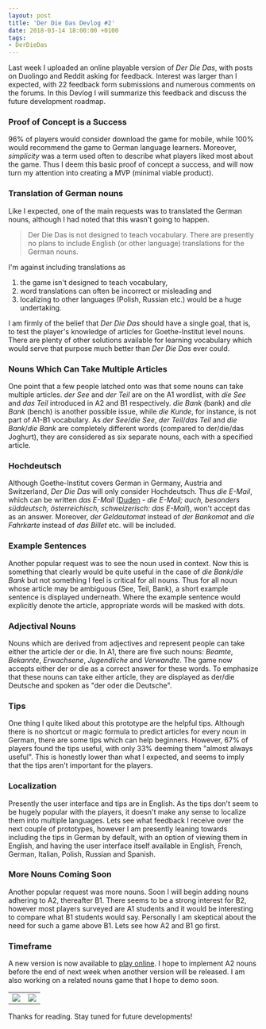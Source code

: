 ```yaml
---
layout: post
title: 'Der Die Das Devlog #2'
date: 2018-03-14 18:00:00 +0100
tags:
- DerDieDas
---
```


Last week I uploaded an online playable version of *Der Die Das*, with posts on Duolingo and Reddit asking for feedback. Interest was larger than I expected, with 22 feedback form submissions and numerous comments on the forums. In this Devlog I will summarize this feedback and discuss the future development roadmap.

### Proof of Concept is a Success

96% of players would consider download the game for mobile, while 100% would recommend the game to German language learners. Moreover, *simplicity* was a term used often to describe what players liked most about the game. Thus I deem this basic proof of concept a success, and will now turn my attention into creating a MVP (minimal viable product).

### Translation of German nouns

Like I expected, one of the main requests was to translated the German nouns, although I had noted that this wasn't going to happen.

> Der Die Das is not designed to teach vocabulary. There are presently no plans to include English (or other language) translations for the German nouns.

I'm against including translations as
1. the game isn't designed to teach vocabulary,
2. word translations can often be incorrect or misleading and
3. localizing to other languages (Polish, Russian etc.) would be a huge undertaking.

I am firmly of the belief that *Der Die Das* should have a single goal, that is, to test the player's knowledge of articles for Goethe-Institut level nouns. There are plenty of other solutions available for learning vocabulary which would serve that purpose much better than *Der Die Das* ever could.

### Nouns Which Can Take Multiple Articles

One point that a few people latched onto was that some nouns can take multiple articles. *der See* and *der Teil* are on the A1 wordlist, with *die See* and *das Teil* introduced in A2 and B1 respectively. *die Bank* (bank) and *die Bank* (bench) is another possible issue, while *die Kunde*, for instance, is not part of A1-B1 vocabulary. As *der See*/*die See*, *der Teil*/*das Teil* and *die Bank*/*die Bank* are completely different words (compared to der/die/das Joghurt), they are considered as six separate nouns, each with a specified article.

### Hochdeutsch

Although Goethe-Institut covers German in Germany, Austria and Switzerland, *Der Die Das* will only consider Hochdeutsch. Thus *die E-Mail*, which can be written *das E-Mail* ([Duden](https://www.duden.de/rechtschreibung/E_Mail) - *die E-Mail; auch, besonders süddeutsch, österreichisch, schweizerisch: das E-Mail*), won't accept das as an answer. Moreover, *der Geldautomat* instead of *der Bankomat* and *die Fahrkarte* instead of *das Billet* etc. will be included.

### Example Sentences

Another popular request was to see the noun used in context. Now this is something that clearly would be quite useful in the case of *die Bank*/*die Bank* but not something I feel is critical for all nouns. Thus for all noun whose article may be ambiguous (See, Teil, Bank), a short example sentence is displayed underneath. Where the example sentence would explicitly denote the article, appropriate words will be masked with dots.

### Adjectival Nouns

Nouns which are derived from adjectives and represent people can take either the article der or die. In A1, there are five such nouns: *Beamte*, *Bekannte*, *Erwachsene*, *Jugendliche* and *Verwandte*. The game now accepts either der or die as a correct answer for these words. To emphasize that these nouns can take either article, they are displayed as der/die Deutsche and spoken as "der oder die Deutsche".

### Tips

One thing I quite liked about this prototype are the helpful tips. Although there is no shortcut or magic formula to predict articles for every noun in German, there are some tips which can help beginners. However, 67% of players found the tips useful, with only 33% deeming them "almost always useful". This is honestly lower than what I expected, and seems to imply that the tips aren't important for the players.

### Localization

Presently the user interface and tips are in English. As the tips don't seem to be hugely popular with the players, it doesn't make any sense to localize them into multiple languages. Lets see what feedback I receive over the next couple of prototypes, however I am presently leaning towards including the tips in German by default, with an option of viewing them in English, and having the user interface itself available in English, French, German, Italian, Polish, Russian and Spanish.

### More Nouns Coming Soon

Another popular request was more nouns. Soon I will begin adding nouns adhering to A2, thereafter B1. There seems to be a strong interest for B2, however most players surveyed are A1 students and it would be interesting to compare what B1 students would say. Personally I am skeptical about the need for such a game above B1. Lets see how A2 and B1 go first.

### Timeframe

A new version is now available to [play online](http://defuncart.com/games/derdiedas). I hope to implement A2 nouns before the end of next week when another version will be released. I am also working on a related nouns game that I hope to demo soon.

<table cellspacing="0" cellpadding="0">
  <tr>
    <td><img src="{{site.baseurl}}/assets/images/posts/2018/18-03-14/01.png" style="width:50% height:50%"></td>
    <td><img src="{{site.baseurl}}/assets/images/posts/2018/18-03-14/02.png" style="width:50% height:50%"></td>
  </tr>
</table>
<p></p>

Thanks for reading. Stay tuned for future developments!
